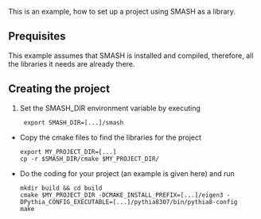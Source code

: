 This is an example, how to set up a project using SMASH as a library.


## Prequisites

This example assumes that SMASH is installed and compiled, therefore, all the libraries it needs are already there.

## Creating the project

1. Set the SMASH_DIR environment variable by executing

        export SMASH_DIR=[...]/smash

- Copy the cmake files to find the libraries for the project

      export MY_PROJECT_DIR=[...]
      cp -r $SMASH_DIR/cmake $MY_PROJECT_DIR/

- Do the coding for your project (an example is given here) and run

      mkdir build && cd build
      cmake $MY_PROJECT_DIR -DCMAKE_INSTALL_PREFIX=[...]/eigen3 -DPythia_CONFIG_EXECUTABLE=[...]/pythia8307/bin/pythia8-config
      make
